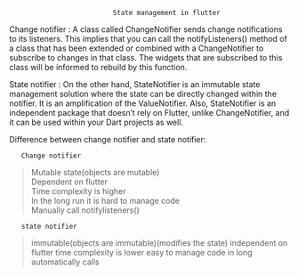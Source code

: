                               State management in flutter

Change notifier : A class called ChangeNotifier sends change notifications to its listeners. This implies that you can call the notifyListeners() method of a class that has been extended or combined with a ChangeNotifier to subscribe to changes in that class. The widgets that are subscribed to this class will be informed to rebuild by this function.

State notifier : On the other hand, StateNotifier is an immutable state management solution where the state can be directly changed within the notifier. It is an amplification of the ValueNotifier. Also, StateNotifier is an independent package that doesn’t rely on Flutter, unlike ChangeNotifier, and it can be used within your Dart projects as well.

Difference between change notifier and state notifier:

       Change notifier

>Mutable state(objects are mutable)  
>Dependent on flutter   
>Time complexity is higher   
>In the long run it is hard to manage code  
>Manually call notifylisteners()

       state notifier

>immutable(objects are immutable)(modifies the state)
>independent on flutter
>time complexity is lower
>easy to manage code in long
>automatically calls
